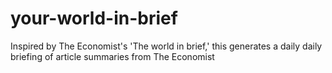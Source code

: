 # your-world-in-brief
Inspired by The Economist's 'The world in brief,' this generates a daily daily briefing of article summaries from The Economist
